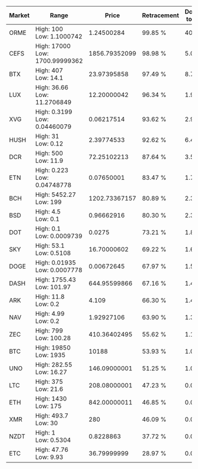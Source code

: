 | Market | Range | Price| Retracement | Doubles to 50% |
| --- | --- | --- | --- | --- |
| ORME | High: 100<br />Low: 1.1000742 | 1.24500284 | 99.85 % | 40.60 |
| CEFS | High: 17000<br />Low: 1700.99999362 | 1856.79352099 | 98.98 % | 5.04 |
| BTX | High: 407<br />Low: 14.1 | 23.97395858 | 97.49 % | 8.78 |
| LUX | High: 36.66<br />Low: 11.2706849 | 12.20000042 | 96.34 % | 1.96 |
| XVG | High: 0.3199<br />Low: 0.04460079 | 0.06217514 | 93.62 % | 2.93 |
| HUSH | High: 31<br />Low: 0.12 | 2.39774533 | 92.62 % | 6.49 |
| DCR | High: 500<br />Low: 11.9 | 72.25102213 | 87.64 % | 3.54 |
| ETN | High: 0.223<br />Low: 0.04748778 | 0.07650001 | 83.47 % | 1.77 |
| BCH | High: 5452.27<br />Low: 199 | 1202.73367157 | 80.89 % | 2.35 |
| BSD | High: 4.5<br />Low: 0.1 | 0.96662916 | 80.30 % | 2.38 |
| DOT | High: 0.1<br />Low: 0.0009739 | 0.0275 | 73.21 % | 1.84 |
| SKY | High: 53.1<br />Low: 0.5108 | 16.70000602 | 69.22 % | 1.61 |
| DOGE | High: 0.01935<br />Low: 0.0007778 | 0.00672645 | 67.97 % | 1.50 |
| DASH | High: 1755.43<br />Low: 101.97 | 644.95599866 | 67.16 % | 1.44 |
| ARK | High: 11.8<br />Low: 0.2 | 4.109 | 66.30 % | 1.46 |
| NAV | High: 4.99<br />Low: 0.2 | 1.92927106 | 63.90 % | 1.35 |
| ZEC | High: 799<br />Low: 100.28 | 410.36402495 | 55.62 % | 1.10 |
| BTC | High: 19850<br />Low: 1935 | 10188 | 53.93 % | 1.07 |
| UNO | High: 282.55<br />Low: 16.27 | 146.09000001 | 51.25 % | 1.02 |
| LTC | High: 375<br />Low: 21.6 | 208.08000001 | 47.23 % | 0.00 |
| ETH | High: 1430<br />Low: 175 | 842.00000011 | 46.85 % | 0.00 |
| XMR | High: 493.7<br />Low: 30 | 280 | 46.09 % | 0.00 |
| NZDT | High: 1<br />Low: 0.5304 | 0.8228863 | 37.72 % | 0.00 |
| ETC | High: 47.76<br />Low: 9.93 | 36.79999999 | 28.97 % | 0.00 |
